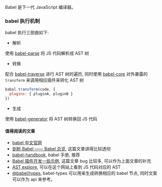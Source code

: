 Babel 是下一代 JavaScript 编译器。

### babel 执行机制

babel 执行三部曲如下:

* 解析

使用 [babel-parse](https://github.com/babel/babel/tree/master/packages/babel-parser) 将 JS 代码解析成 AST 树

* 转换

配合 [babel-traverse](https://github.com/babel/babel/tree/master/packages/babel-traverse) 进行 AST 树的遍历, 同时使用 [babel-core](https://github.com/babel/babel/tree/master/packages/babel-core) 对外暴露的 `transform` 来调用相应插件来转化 AST 树

```js
babal.transform(code, {
  plugins: { pluginA, pluginB }
})
```

* 生成

使用 [babel-generator](https://github.com/babel/babel/tree/master/packages/babel-generator) 将 AST 树转换回 JS 代码

#### 值得阅读的文章

* [babel 中文官网](https://www.babeljs.cn/)
* [剖析 Babel —— Babel 总览](http://www.alloyteam.com/2017/04/analysis-of-babel-babel-overview/), 这篇文章讲得比较透彻
* [babel-handbook](https://github.com/jamiebuilds/babel-handbook/blob/master/translations/zh-Hans/README.md), babel 手册, 推荐
* [Babel 插件开发一些示例](http://web.jobbole.com/91277/), 这篇文章 bug 比较多, 可以作为上面文章的补充
* [AST explore](https://astexplorer.net/#/KJ8AjD6maa), 可以在这个网站上看到 JS 代码对应的 AST
* [@babel/types](https://babeljs.io/docs/en/next/babel-types.html), babel-types 可以用来生成转换相应的 babel 节点, 同时文案可以作为 api 来参考。